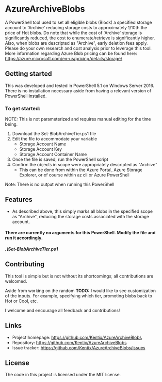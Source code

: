 # AzureArchiveBlobs

A PowerShell tool used to set all eligible blobs (Block) a specified storage account to 'Archive'
reducing storage costs to approximately 1/10th the price of Hot blobs. Do note that while the cost of 'Archive' storage is significantly reduced, the cost to enumerate/retrieve is significantly higher. Also, when blobs are descripted as "Archive", early deletion fees apply. Please do your own research and cost analysis prior to leverage this tool. More information regarding Azure Blob pricing can be found here: https://azure.microsoft.com/en-us/pricing/details/storage/

## Getting started

This was developed and tested in PowerShell 5.1 on Windows Server 2016. There is no installation necessary aside from having a relevant version of PowerShell installed.

### To get started:

NOTE: This is not parameterized and requires manual editing for the time being.

1. Download the Set-BlobArchiveTier.ps1 file
2. Edit the file to accommodate your variable
   * Storage Account Name
   * Storage Account Key
   * Storage Account Container Name
3. Once the file is saved, run the PowerShell script
4. Confirm the objects in scope were appropriately descripted as "Archive"
   * This can be done from within the Azure Portal, Azure Storage Explorer, or of course within az cli or Azure PowerShell

Note: There is no output when running this PowerShell

## Features

* As described above, this simply marks all blobs in the specified scope as "Archive", reducing the storage costs associated with the storage account.

#### There are currently no arguments for this PowerShell. Modify the file and run it accordingly.
#####   .\Set-BlobArchiveTier.ps1

## Contributing

This tool is simple but is not without its shortcomings; all contributions are welcomed.

Aside from working on the random **TODO:** I would like to see customization of the inputs. For example, specifying which tier, promoting blobs back to Hot or Cool, etc.

I welcome and encourage all feedback and contributions!


## Links

- Project homepage: https://github.com/Kentix/AzureArchiveBlobs
- Repository: https://github.com/Kentix/AzureArchiveBlobs
- Issue tracker: https://github.com/Kentix/AzureArchiveBlobs/issues

## License

The code in this project is licensed under the MIT license.